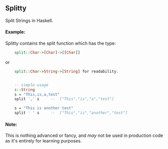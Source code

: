 ## Splitty

Split Strings in Haskell.

#### Example:
Splitty contains the split function which has the type:

```haskell
    split::Char->[Char]->[[Char]]
``` 
or
```haskell
    split::Char->String->[String] for readability.
``` 
```haskell

    -- simple usage 
    s::String
    s = "This,is,a,test"
    split ',' s     --  ["This","is","a","test"]

    s = "This is another test"
    split ' ' s     --  ["This","is","another","test"]
```

#### Note:
This is nothing advanced or fancy, and _may_ not be used in production code as it's entirely for learning purposes.